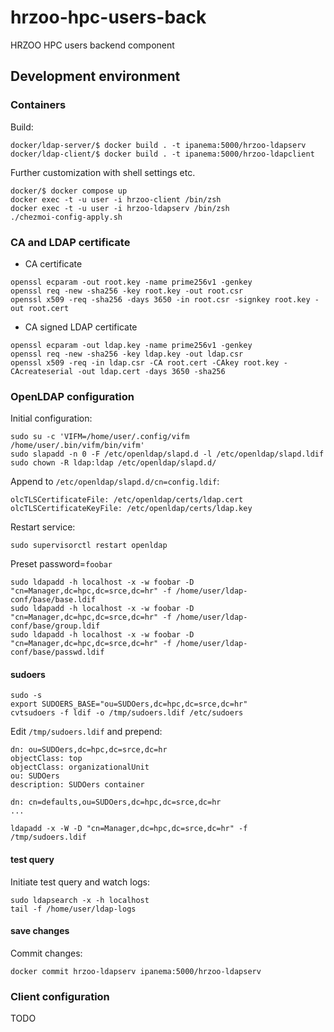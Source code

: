 # hrzoo-hpc-users-back
HRZOO HPC users backend component

## Development environment

### Containers

Build:
```
docker/ldap-server/$ docker build . -t ipanema:5000/hrzoo-ldapserv
docker/ldap-client/$ docker build . -t ipanema:5000/hrzoo-ldapclient
```

Further customization with shell settings etc.
```
docker/$ docker compose up
docker exec -t -u user -i hrzoo-client /bin/zsh
docker exec -t -u user -i hrzoo-ldapserv /bin/zsh
./chezmoi-config-apply.sh
```

### CA and LDAP certificate

* CA certificate
```
openssl ecparam -out root.key -name prime256v1 -genkey
openssl req -new -sha256 -key root.key -out root.csr
openssl x509 -req -sha256 -days 3650 -in root.csr -signkey root.key -out root.cert
```
* CA signed LDAP certificate
```
openssl ecparam -out ldap.key -name prime256v1 -genkey
openssl req -new -sha256 -key ldap.key -out ldap.csr
openssl x509 -req -in ldap.csr -CA root.cert -CAkey root.key -CAcreateserial -out ldap.cert -days 3650 -sha256
```

### OpenLDAP configuration

Initial configuration:
```
sudo su -c 'VIFM=/home/user/.config/vifm /home/user/.bin/vifm/bin/vifm'
sudo slapadd -n 0 -F /etc/openldap/slapd.d -l /etc/openldap/slapd.ldif
sudo chown -R ldap:ldap /etc/openldap/slapd.d/
```

Append to `/etc/openldap/slapd.d/cn=config.ldif`:
```
olcTLSCertificateFile: /etc/openldap/certs/ldap.cert
olcTLSCertificateKeyFile: /etc/openldap/certs/ldap.key
```

Restart service:
```
sudo supervisorctl restart openldap
```

Preset password=`foobar`
```
sudo ldapadd -h localhost -x -w foobar -D "cn=Manager,dc=hpc,dc=srce,dc=hr" -f /home/user/ldap-conf/base/base.ldif
sudo ldapadd -h localhost -x -w foobar -D "cn=Manager,dc=hpc,dc=srce,dc=hr" -f /home/user/ldap-conf/base/group.ldif
sudo ldapadd -h localhost -x -w foobar -D "cn=Manager,dc=hpc,dc=srce,dc=hr" -f /home/user/ldap-conf/base/passwd.ldif
```

#### sudoers

```
sudo -s
export SUDOERS_BASE="ou=SUDOers,dc=hpc,dc=srce,dc=hr"
cvtsudoers -f ldif -o /tmp/sudoers.ldif /etc/sudoers
```

Edit `/tmp/sudoers.ldif` and prepend:
```
dn: ou=SUDOers,dc=hpc,dc=srce,dc=hr
objectClass: top
objectClass: organizationalUnit
ou: SUDOers
description: SUDOers container

dn: cn=defaults,ou=SUDOers,dc=hpc,dc=srce,dc=hr
...
```

```
ldapadd -x -W -D "cn=Manager,dc=hpc,dc=srce,dc=hr" -f /tmp/sudoers.ldif
```

#### test query

Initiate test query and watch logs:
```
sudo ldapsearch -x -h localhost
tail -f /home/user/ldap-logs
```

#### save changes

Commit changes:
```
docker commit hrzoo-ldapserv ipanema:5000/hrzoo-ldapserv
```

### Client configuration

TODO
